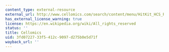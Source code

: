 ```yaml
---
content_type: external-resource
external_url: http://www.cellomics.com/search/content/menu/HitKit_HCS_Reagent_Kits/
has_external_license_warning: true
license: https://en.wikipedia.org/wiki/All_rights_reserved
status: ''
title: Cellomics
uid: 3fd07227-33f5-412c-9097-d275b0e5d71f
wayback_url: ''
---
```

